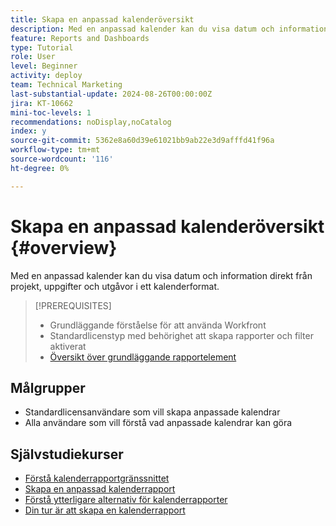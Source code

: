 ```yaml
---
title: Skapa en anpassad kalenderöversikt
description: Med en anpassad kalender kan du visa datum och information direkt från projekt, uppgifter och utgåvor i ett kalenderformat.
feature: Reports and Dashboards
type: Tutorial
role: User
level: Beginner
activity: deploy
team: Technical Marketing
last-substantial-update: 2024-08-26T00:00:00Z
jira: KT-10662
mini-toc-levels: 1
recommendations: noDisplay,noCatalog
index: y
source-git-commit: 5362e8a60d39e61021bb9ab22e3d9afffd41f96a
workflow-type: tm+mt
source-wordcount: '116'
ht-degree: 0%

---
```



# Skapa en anpassad kalenderöversikt {#overview}

Med en anpassad kalender kan du visa datum och information direkt från projekt, uppgifter och utgåvor i ett kalenderformat.

>[!PREREQUISITES]
>
>* Grundläggande förståelse för att använda Workfront
>* Standardlicenstyp med behörighet att skapa rapporter och filter aktiverat
>* [Översikt över grundläggande rapportelement](https://experienceleague.adobe.com/?recommended=Workfront-U-1-2022.1.reporting)


## Målgrupper

* Standardlicensanvändare som vill skapa anpassade kalendrar
* Alla användare som vill förstå vad anpassade kalendrar kan göra

## Självstudiekurser

* [Förstå kalenderrapportgränssnittet](tour-of-the-interface.md)
* [Skapa en anpassad kalenderrapport](creating-custom-calendars.md)
* [Förstå ytterligare alternativ för kalenderrapporter](additional-calendar-options.md)
* [Din tur är att skapa en kalenderrapport](your-turn-to-create-a-calendar.md)

